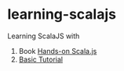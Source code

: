 # learning-scalajs
Learning ScalaJS with

  1. Book [Hands-on Scala.js](lihaoyi.com/hands-on-scala-js)
  2. [Basic Tutorial](https://www.scala-js.org/doc/tutorial/basic/)

